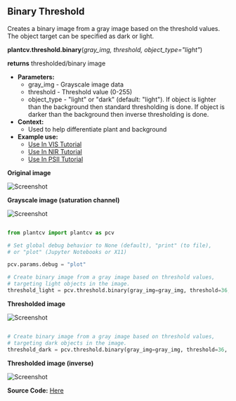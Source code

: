 ## Binary Threshold

Creates a binary image from a gray image based on the threshold values. 
The object target can be specified as dark or light.

**plantcv.threshold.binary**(*gray_img, threshold, object_type="light"*)

**returns** thresholded/binary image

- **Parameters:**
    - gray_img - Grayscale image data
    - threshold - Threshold value (0-255)
    - object_type - "light" or "dark" (default: "light"). If object is lighter than the background then standard 
                    thresholding is done. If object is darker than the background then inverse thresholding is done.
- **Context:**
    - Used to help differentiate plant and background
- **Example use:**
    - [Use In VIS Tutorial](tutorials/vis_tutorial.md)
    - [Use In NIR Tutorial](tutorials/nir_tutorial.md)
    - [Use In PSII Tutorial](tutorials/psII_tutorial.md)
    
**Original image**

![Screenshot](img/documentation_images/binary_threshold/original_image.jpg)

**Grayscale image (saturation channel)**

![Screenshot](img/documentation_images/binary_threshold/saturation_image.jpg)

```python

from plantcv import plantcv as pcv

# Set global debug behavior to None (default), "print" (to file), 
# or "plot" (Jupyter Notebooks or X11)

pcv.params.debug = "plot"

# Create binary image from a gray image based on threshold values, 
# targeting light objects in the image.
threshold_light = pcv.threshold.binary(gray_img=gray_img, threshold=36, object_type='light')

```

**Thresholded image**

![Screenshot](img/documentation_images/binary_threshold/thresholded_image.jpg)

```python

# Create binary image from a gray image based on threshold values, 
# targeting dark objects in the image.
threshold_dark = pcv.threshold.binary(gray_img=gray_img, threshold=36, object_type='dark')

```

**Thresholded image (inverse)**

![Screenshot](img/documentation_images/binary_threshold/thresholded_inverse_image.jpg)

**Source Code:** [Here](https://github.com/danforthcenter/plantcv/blob/main/plantcv/plantcv/threshold/threshold_methods.py)
